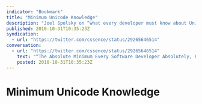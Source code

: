 ```yaml
---
indicator: "Bookmark"
title: "Minimum Unicode Knowledge"
description: "Joel Spolsky on “what every developer must know about Unicode”."
published: 2010-10-31T10:35:23Z
syndication:
  - url: "https://twitter.com/cssence/status/29265646514"
conversation:
  - url: "https://twitter.com/cssence/status/29265646514"
    text: "“The Absolute Minimum Every Software Developer Absolutely, Positively Must Know About Unicode (No Excuses!)” [bit.ly/1F5eUN](https://www.joelonsoftware.com/2003/10/08/the-absolute-minimum-every-software-developer-absolutely-positively-must-know-about-unicode-and-character-sets-no-excuses/) by [@spolsky](https://twitter.com/spolsky)"
    posted: 2010-10-31T10:35:23Z
---
```


# Minimum Unicode Knowledge
